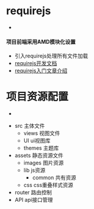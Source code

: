 # requirejs
-

#### 项目前端采用AMD模块化设置

* 引入requirejs处理所有文件加载
* [requirejs开发文档](https://requirejs.org/)
* [requirejs入门文章介绍](http://www.cnblogs.com/snandy/archive/2012/05/23/2513712.html)

# 项目资源配置
-

* src 主体文件
  + views 视图文件
  + UI ui视图库
  + themes 主题库 
* assets 静态资源文件
  + images 图片资源
  + lib js资源
    + common 共有资源
  + css css重叠样式资源
* router 路由控制
* API api接口管理
